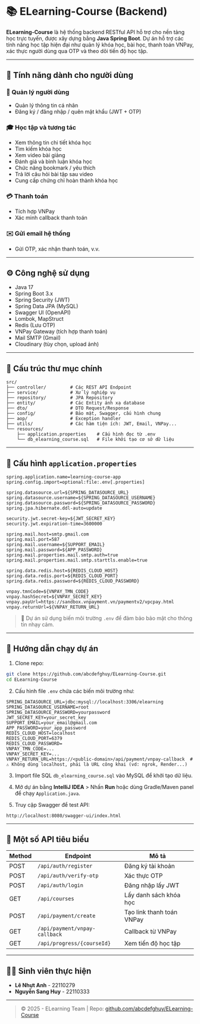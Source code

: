 # 📚 ELearning-Course (Backend)

**ELearning-Course** là hệ thống backend RESTful API hỗ trợ cho nền tảng học trực tuyến, được xây dựng bằng **Java Spring Boot**. Dự án hỗ trợ các tính năng học tập hiện đại như quản lý khóa học, bài học, thanh toán VNPay, xác thực người dùng qua OTP và theo dõi tiến độ học tập.

---

## 🚀 Tính năng dành cho người dùng

### 👤 Quản lý người dùng
  - Quản lý thông tin cá nhân
  - Đăng ký / đăng nhập / quên mật khẩu (JWT + OTP)
### 🎓 Học tập và tương tác
  - Xem thông tin chi tiết khóa học
  - Tìm kiếm khóa học
  - Xem video bài giảng
  - Đánh giá và bình luận khóa học
  - Chức năng bookmark / yêu thích
  - Trả lời câu hỏi bài tập sau video
  - Cung cấp chứng chỉ hoàn thành khóa học
### 💳 Thanh toán
  - Tích hợp VNPay
  - Xác minh callback thanh toán
### ✉️ Gửi email hệ thống
  - Gửi OTP, xác nhận thanh toán, v.v.

---

## ⚙️ Công nghệ sử dụng

- Java 17
- Spring Boot 3.x
- Spring Security (JWT)
- Spring Data JPA (MySQL)
- Swagger UI (OpenAPI)
- Lombok, MapStruct
- Redis (Lưu OTP)
- VNPay Gateway (tích hợp thanh toán)
- Mail SMTP (Gmail)
- Cloudinary (tùy chọn, upload ảnh)

---

## 📁 Cấu trúc thư mục chính

```
src/
├── controller/         # Các REST API Endpoint
├── service/            # Xử lý nghiệp vụ
├── repository/         # JPA Repository
├── entity/             # Các Entity ánh xạ database
├── dto/                # DTO Request/Response
├── config/             # Bảo mật, Swagger, cấu hình chung
├── aop/                # Exception handler
├── utils/              # Các hàm tiện ích: JWT, Email, VNPay...
└── resources/
    ├── application.properties    # Cấu hình đọc từ .env
    └── db_elearning_course.sql   # File khởi tạo cơ sở dữ liệu
```

---

## 🔧 Cấu hình `application.properties`

```properties
spring.application.name=learning-course-app
spring.config.import=optional:file:.env[.properties]

spring.datasource.url=${SPRING_DATASOURCE_URL}
spring.datasource.username=${SPRING_DATASOURCE_USERNAME}
spring.datasource.password=${SPRING_DATASOURCE_PASSWORD}
spring.jpa.hibernate.ddl-auto=update

security.jwt.secret-key=${JWT_SECRET_KEY}
security.jwt.expiration-time=3600000

spring.mail.host=smtp.gmail.com
spring.mail.port=587
spring.mail.username=${SUPPORT_EMAIL}
spring.mail.password=${APP_PASSWORD}
spring.mail.properties.mail.smtp.auth=true
spring.mail.properties.mail.smtp.starttls.enable=true

spring.data.redis.host=${REDIS_CLOUD_HOST}
spring.data.redis.port=${REDIS_CLOUD_PORT}
spring.data.redis.password=${REDIS_CLOUD_PASSWORD}

vnpay.tmnCode=${VNPAY_TMN_CODE}
vnpay.hashSecret=${VNPAY_SECRET_KEY}
vnpay.payUrl=https://sandbox.vnpayment.vn/paymentv2/vpcpay.html
vnpay.returnUrl=${VNPAY_RETURN_URL}
```

> 🔐 Dự án sử dụng biến môi trường `.env` để đảm bảo bảo mật cho thông tin nhạy cảm.

---

## 🏁 Hướng dẫn chạy dự án

1. Clone repo:
```bash
git clone https://github.com/abcdefghuy/ELearning-Course.git
cd ELearning-Course
```

2. Cấu hình file `.env` chứa các biến môi trường như:
```env
SPRING_DATASOURCE_URL=jdbc:mysql://localhost:3306/elearning
SPRING_DATASOURCE_USERNAME=root
SPRING_DATASOURCE_PASSWORD=yourpassword
JWT_SECRET_KEY=your_secret_key
SUPPORT_EMAIL=your_email@gmail.com
APP_PASSWORD=your_app_password
REDIS_CLOUD_HOST=localhost
REDIS_CLOUD_PORT=6379
REDIS_CLOUD_PASSWORD=
VNPAY_TMN_CODE=...
VNPAY_SECRET_KEY=...
VNPAY_RETURN_URL=https://<public-domain>/api/payment/vnpay-callback  # ⚠️ Không dùng localhost, phải là URL công khai (vd: ngrok, Render...)
```

3. Import file SQL `db_elearning_course.sql` vào MySQL để khởi tạo dữ liệu.

4. Mở dự án bằng **IntelliJ IDEA** > Nhấn **Run** hoặc dùng Gradle/Maven panel để chạy `Application.java`.

5. Truy cập Swagger để test API:
```
http://localhost:8080/swagger-ui/index.html
```

---

## 📌 Một số API tiêu biểu

| Method | Endpoint | Mô tả |
|--------|----------|-------|
| POST | `/api/auth/register` | Đăng ký tài khoản |
| POST | `/api/auth/verify-otp` | Xác thực OTP |
| POST | `/api/auth/login` | Đăng nhập lấy JWT |
| GET  | `/api/courses` | Lấy danh sách khóa học |
| POST | `/api/payment/create` | Tạo link thanh toán VNPay |
| GET  | `/api/payment/vnpay-callback` | Callback từ VNPay |
| GET  | `/api/progress/{courseId}` | Xem tiến độ học tập |

---

## 👨‍🎓 Sinh viên thực hiện

- **Lê Nhựt Anh** - 22110279  
- **Nguyễn Sang Huy** - 22110333  

---

> © 2025 - ELearning Team | Repo: [github.com/abcdefghuy/ELearning-Course](https://github.com/abcdefghuy/ELearning-Course)
